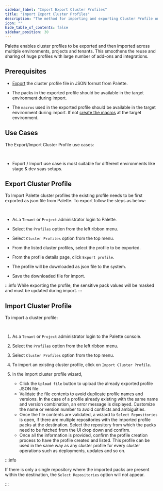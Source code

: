 ```yaml
---
sidebar_label: "Import Export Cluster Profiles"
title: "Import Export Cluster Profiles"
description: "The method for importing and exporting Cluster Profile on Spectro Cloud"
icon: ""
hide_table_of_contents: false
sidebar_position: 30
---
```



Palette enables cluster profiles to be exported and then imported across multiple environments, projects and tenants. This smoothens the reuse and sharing of huge profiles with large number of add-ons and integrations. 

## Prerequisites

* [Export](/cluster-profiles/cluster-profile-import-export#exportclusterprofile) the cluster profile file in JSON format from Palette.


* The packs in the exported profile should be available in the target environment during import.


* The `macros` used in the exported profile should be available in the target environment during import. If not [create the macros](/clusters/cluster-management/macros#createyourmacro) at the target environment.

## Use Cases


The Export/Import Cluster Profile use cases:

<br />

* Export / Import use case is most suitable for different environments like stage & dev saas setups.

## Export Cluster Profile

To Import Palette cluster profiles the existing profile needs to be first exported as json file from Palette. To export follow the steps as below:

<br />

* As a `Tenant` or `Project` administrator login to Palette. 


* Select the `Profiles` option from the left ribbon menu.


* Select `Cluster Profiles` option from the top menu.


* From the listed cluster profiles, select the profile to be exported.


* From the profile details page, click `Export profile`.


* The profile will be downloaded as json file to the system.


* Save the downloaded file for import.

:::info
While exporting the profile, the sensitive pack values will be masked and must be updated during import.
:::

## Import Cluster Profile


To import a cluster profile:

<br />

1. As a `Tenant` or `Project` administrator login to the Palette console. 


2. Select the `Profiles` option from the left ribbon menu.


3. Select `Cluster Profiles` option from the top menu.


4. To import an existing cluster profile, click on `Import Cluster Profile`.


5. In the import cluster profile wizard, 
   * Click the `Upload file` button to upload the already exported profile JSON file.
   * Validate the file contents to avoid duplicate profile names and versions. In the case of a profile already existing with the same name and version combination, an error message is displayed. Customize the name or version number to avoid conflicts and ambiguities. 
   * Once the file contents are validated, a wizard to `Select Repositories` is open, If there are multiple repositories with the imported profile packs at the destination. Select the repository from which the packs need to be fetched from the UI drop down and confirm. 
   * Once all the information is provided, confirm the profile creation process to have the profile created and listed. This profile can be used in the same way as any cluster profile for every cluster operations such as deployments, updates and so on.

:::info

If there is only a single repository where the imported packs are present within the destination, the `Select Repositories` option will not appear. 

:::

<br />
<br />
